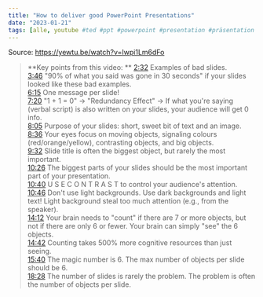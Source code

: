 ```yaml
---
title: "How to deliver good PowerPoint Presentations"
date: "2023-01-21"
tags: [alle, youtube #ted #ppt #powerpoint #presentation #präsentation #vortrag]
---
```

Source: https://yewtu.be/watch?v=Iwpi1Lm6dFo

>**Key points from this video: **
[2:32](https://www.yewtu.be/watch?v=Iwpi1Lm6dFo&t=152s) Examples of bad slides.  
[3:46](https://www.yewtu.be/watch?v=Iwpi1Lm6dFo&t=226s) "90% of what you said was gone in 30 seconds" if your slides looked like these bad examples.  
[6:15](https://www.yewtu.be/watch?v=Iwpi1Lm6dFo&t=375s) One message per slide!  
[7:20](https://www.yewtu.be/watch?v=Iwpi1Lm6dFo&t=440s) "1 + 1 = 0" -> "Redundancy Effect" -> If what you're saying (verbal script) is also written on your slides, your audience will get 0 info.  
[8:05](https://www.yewtu.be/watch?v=Iwpi1Lm6dFo&t=485s) Purpose of your slides: short, sweet bit of text and an image.  
[8:36](https://www.yewtu.be/watch?v=Iwpi1Lm6dFo&t=516s) Your eyes focus on moving objects, signaling colours (red/orange/yellow), contrasting objects, and big objects.  
[9:32](https://www.yewtu.be/watch?v=Iwpi1Lm6dFo&t=572s) Slide title is often the biggest object, but rarely the most important.  
[10:26](https://www.yewtu.be/watch?v=Iwpi1Lm6dFo&t=626s) The biggest parts of your slides should be the most important part of your presentation.  
[10:40](https://www.yewtu.be/watch?v=Iwpi1Lm6dFo&t=640s) U S E C O N T R A S T to control your audience's attention.  
[10:46](https://www.yewtu.be/watch?v=Iwpi1Lm6dFo&t=646s) Don't use light backgrounds. Use dark backgrounds and light text! Light background steal too much attention (e.g., from the speaker).  
[14:12](https://www.yewtu.be/watch?v=Iwpi1Lm6dFo&t=852s) Your brain needs to "count" if there are 7 or more objects, but not if there are only 6 or fewer. Your brain can simply "see" the 6 objects.  
[14:42](https://www.yewtu.be/watch?v=Iwpi1Lm6dFo&t=882s) Counting takes 500% more cognitive resources than just seeing.  
[15:40](https://www.yewtu.be/watch?v=Iwpi1Lm6dFo&t=940s) The magic number is 6. The max number of objects per slide should be 6.  
[18:28](https://www.yewtu.be/watch?v=Iwpi1Lm6dFo&t=1108s) The number of slides is rarely the problem. The problem is often the number of objects per slide.
 